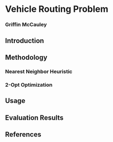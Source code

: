 # Vehicle Routing Problem
### Griffin McCauley

## Introduction

## Methodology

### Nearest Neighbor Heuristic

### 2-Opt Optimization

## Usage

## Evaluation Results

## References
